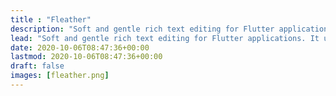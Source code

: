 ```yaml
---
title : "Fleather"
description: "Soft and gentle rich text editing for Flutter applications based on Zefyr. It uses a document model named Patchment based on Notus."
lead: "Soft and gentle rich text editing for Flutter applications. It uses a document model named Patchment."
date: 2020-10-06T08:47:36+00:00
lastmod: 2020-10-06T08:47:36+00:00
draft: false
images: [fleather.png]
---
```


